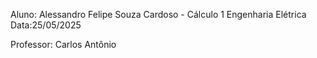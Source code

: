 Aluno: Alessandro Felipe Souza Cardoso - Cálculo 1 Engenharia Elétrica
Data:25/05/2025

Professor: Carlos Antônio
